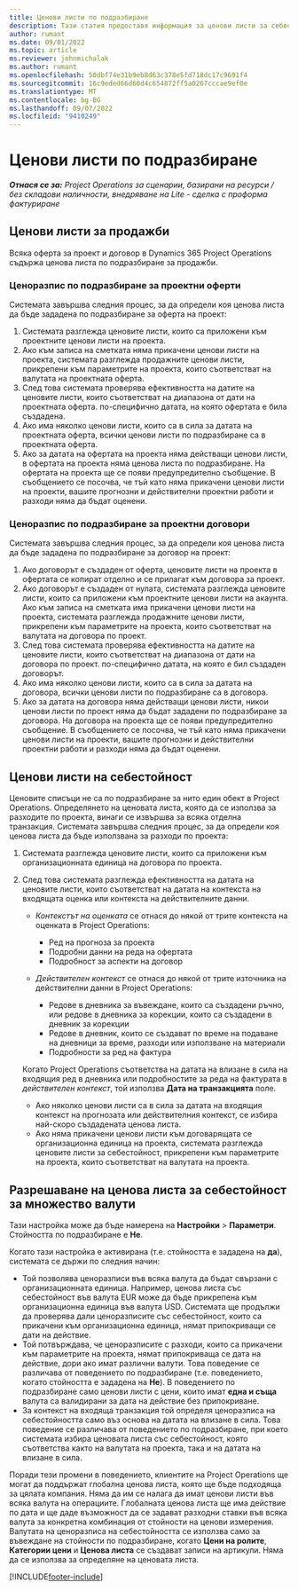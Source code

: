 ```yaml
---
title: Ценови листи по подразбиране
description: Тази статия предоставя информация за ценови листи за себестойност и продажби по подразбиране в Project Operations.
author: rumant
ms.date: 09/01/2022
ms.topic: article
ms.reviewer: johnmichalak
ms.author: rumant
ms.openlocfilehash: 50dbf74e31b9eb8d63c378e5fd718dc17c9691f4
ms.sourcegitcommit: 16c9eded66d60d4c654872ff5a0267cccae9ef0e
ms.translationtype: MT
ms.contentlocale: bg-BG
ms.lasthandoff: 09/07/2022
ms.locfileid: "9410249"
---
```

# <a name="default-price-lists"></a>Ценови листи по подразбиране

_**Отнася се за:** Project Operations за сценарии, базирани на ресурси / без складови наличности, внедряване на Lite - сделка с проформа фактуриране_

## <a name="sales-price-lists"></a>Ценови листи за продажби

Всяка оферта за проект и договор в Dynamics 365 Project Operations съдържа ценова листа по подразбиране за продажби. 

### <a name="price-list-default-on-project-quotes"></a>Ценоразпис по подразбиране за проектни оферти
Системата завършва следния процес, за да определи коя ценова листа да бъде зададена по подразбиране за оферта на проект:

1. Системата разглежда ценовите листи, които са приложени към проектните ценови листи на проекта. 
1. Ако към записа на сметката няма прикачени ценови листи на проекта, системата разглежда продажните ценови листи, прикрепени към параметрите на проекта, които съответстват на валутата на проектната оферта.
1. След това системата проверява ефективността на датите на ценовите листи, които съответстват на диапазона от дати на проектната оферта. по-специфично датата, на която офертата е била създадена.
1. Ако има няколко ценови листи, които са в сила за датата на проектната оферта, всички ценови листи по подразбиране са в проектната оферта.
1. Ако за датата на офертата на проекта няма действащи ценови листи, в офертата на проекта няма ценова листа по подразбиране. На офертата на проекта ще се появи предупредително съобщение. В съобщението се посочва, че тъй като няма прикачени ценови листи на проекти, вашите прогнозни и действителни проектни работи и разходи няма да бъдат оценени.

### <a name="price-list-default-on-project-contracts"></a>Ценоразпис по подразбиране за проектни договори 
Системата завършва следния процес, за да определи коя ценова листа да бъде зададена по подразбиране за договор на проект:

1. Ако договорът е създаден от оферта, ценовите листи на проекта в офертата се копират отделно и се прилагат към договора за проект.
1. Ако договорът е създаден от нулата, системата разглежда ценовите листи, които са приложени към проектните ценови листи на акаунта. Ако към записа на сметката има прикачени ценови листи на проекта, системата разглежда продажните ценови листи, прикрепени към параметрите на проекта, които съответстват на валутата на договора по проект.
1. След това системата проверява ефективността на датите на ценовите листи, които съответстват на диапазона от дати на договора по проект. по-специфично датата, на която е бил създаден договорът.
1. Ако има няколко ценови листи, които са в сила за датата на договора, всички ценови листи по подразбиране са в договора.
1. Ако за датата на договора няма действащи ценови листи, никои ценови листи по проект няма да бъдат зададени по подразбиране за договора. На договора на проекта ще се появи предупредително съобщение. В съобщението се посочва, че тъй като няма прикачени ценови листи на проекти, вашите прогнозни и действителни проектни работи и разходи няма да бъдат оценени.

## <a name="cost-price-lists"></a>Ценови листи на себестойност

Ценовите списъци не са по подразбиране за нито един обект в Project Operations. Определянето на ценовата листа, която да се използва за разходите по проекта, винаги се извършва за всяка отделна транзакция. Системата завършва следния процес, за да определи коя ценова листа да бъде използвана за разходи по проекта:

1. Системата разглежда ценовите листи, които са приложени към организационната единица на договора по проекта.
1. След това системата разглежда ефективността на датата на ценовите листи, които съответстват на датата на контекста на входящата оценка или контекста на действителните данни.

    - *Контекстът на оценката* се отнася до някой от трите контекста на оценката в Project Operations:

        - Ред на прогноза за проекта
        - Подробни данни на реда на офертата
        - Подробност за аспекти на договор

    - *Действителен контекст* се отнася до някой от трите източника на действителни данни в Project Operations:

       - Редове в дневника за въвеждане, които са създадени ръчно, или редове в дневника за корекции, които са създадени в дневник за корекции
       - Редове в дневник, които се създават по време на подаване на дневници за време, разходи или използване на материали
       - Подробности за ред на фактура

    Когато Project Operations съответства на датата на влизане в сила на входящия ред в дневника или подробностите за реда на фактурата в *действителен контекст*, той използва **Дата на транзакцията** поле.

    - Ако няколко ценови листи са в сила за датата на входящия контекст на прогнозата или действителния контекст, се избира най-скоро създадената ценова листа.
    - Ако няма прикачени ценови листи към договарящата се организационна единица на проекта, системата разглежда ценовите листи за себестойност, прикрепени към параметрите на проекта, които съответстват на валутата на проекта.

## <a name="enable-multi-currency-cost-price-list"></a>Разрешаване на ценова листа за себестойност за множество валути

Тази настройка може да бъде намерена на **Настройки** \> **Параметри**. Стойността по подразбиране е **Не**.

Когато тази настройка е активирана (т.е. стойността е зададена на **да**), системата се държи по следния начин:

- Той позволява ценоразписи във всяка валута да бъдат свързани с организационната единица. Например, ценова листа със себестойност във валута EUR може да бъде прикрепена към организационна единица във валута USD. Системата ще продължи да проверява дали ценоразписите със себестойност, които са прикачени към организационна единица, нямат припокриващи се дати на действие.
- Той потвърждава, че ценоразписите с разходи, които са прикачени към параметрите на проекта, нямат припокриваща се дата на действие, дори ако имат различни валути. Това поведение се различава от поведението по подразбиране (т.е. поведението, когато стойността е зададена на **Не**). В поведението по подразбиране само ценови листи с цени, които имат **една и съща** валута са валидирани за дата на действие без припокриване.
- За контекст на входяща транзакция той определя ценоразписа на себестойността само въз основа на датата на влизане в сила. Това поведение се различава от поведението по подразбиране, при което системата избира ценовата листа със себестойност, която съответства както на валутата на проекта, така и на датата на влизане в сила.

Поради тези промени в поведението, клиентите на Project Operations ще могат да поддържат глобална ценова листа, която ще бъде подходяща за цялата компания. Няма да им се налага да имат ценови листи във всяка валута на операциите. Глобалната ценова листа ще има действие по дата и ще даде възможност да се задават разходни ставки във всяка валута за конкретна комбинация от стойности на ценови измерения. Валутата на ценоразписа на себестойността се използва само за въвеждане на стойности по подразбиране, когато **Цени на ролите**, **Категории цени** и **Ценова листа** се създават записи на артикули. Няма да се използва за определяне на ценовата листа.

[!INCLUDE[footer-include](../includes/footer-banner.md)]
